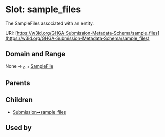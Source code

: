 
# Slot: sample_files


The SampleFiles associated with an entity.

URI: [https://w3id.org/GHGA-Submission-Metadata-Schema/sample_files](https://w3id.org/GHGA-Submission-Metadata-Schema/sample_files)


## Domain and Range

None &#8594;  <sub>0..\*</sub> [SampleFile](SampleFile.md)

## Parents


## Children

 *  [Submission➞sample_files](Submission_sample_files.md)

## Used by

